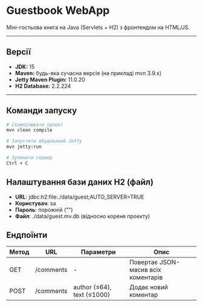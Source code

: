 # Guestbook WebApp

Міні-гостьова книга на Java (Servlets + H2) з фронтендом на HTML/JS.

---

## Версії

- **JDK:** 15
- **Maven:** будь-яка сучасна версія (на прикладі mvn 3.9.x)
- **Jetty Maven Plugin:** 11.0.20
- **H2 Database:** 2.2.224

---

## Команди запуску

```bash
# Скомпілювати проект
mvn clean compile

# Запустити вбудований Jetty
mvn jetty:run

# Зупинити сервер
Ctrl + C
```

## Налаштування бази даних H2 (файл)

- **URL**: jdbc:h2:file:./data/guest;AUTO_SERVER=TRUE
- **Користувач**: sa
- **Пароль**: порожній ("")
- **Файл**: ./data/guest.mv.db (відносно кореня проекту)

## Ендпоїнти

| Метод | URL      | Параметри                  | Опис                                |
|-------| ---------|----------------------------|-------------------------------------|
| GET   |/comments | -                          | Повертає JSON-масив всіх коментарів | 
| POST  |/comments | author (≤64), text (≤1000) | Додає новий коментар                | 